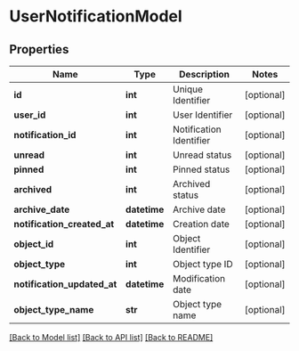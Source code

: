 # UserNotificationModel

## Properties
Name | Type | Description | Notes
------------ | ------------- | ------------- | -------------
**id** | **int** | Unique Identifier | [optional] 
**user_id** | **int** | User Identifier | [optional] 
**notification_id** | **int** | Notification Identifier | [optional] 
**unread** | **int** | Unread status | [optional] 
**pinned** | **int** | Pinned status | [optional] 
**archived** | **int** | Archived status | [optional] 
**archive_date** | **datetime** | Archive date | [optional] 
**notification_created_at** | **datetime** | Creation date | [optional] 
**object_id** | **int** | Object Identifier | [optional] 
**object_type** | **int** | Object type ID | [optional] 
**notification_updated_at** | **datetime** | Modification date | [optional] 
**object_type_name** | **str** | Object type name | [optional] 

[[Back to Model list]](../README.md#documentation-for-models) [[Back to API list]](../README.md#documentation-for-api-endpoints) [[Back to README]](../README.md)


